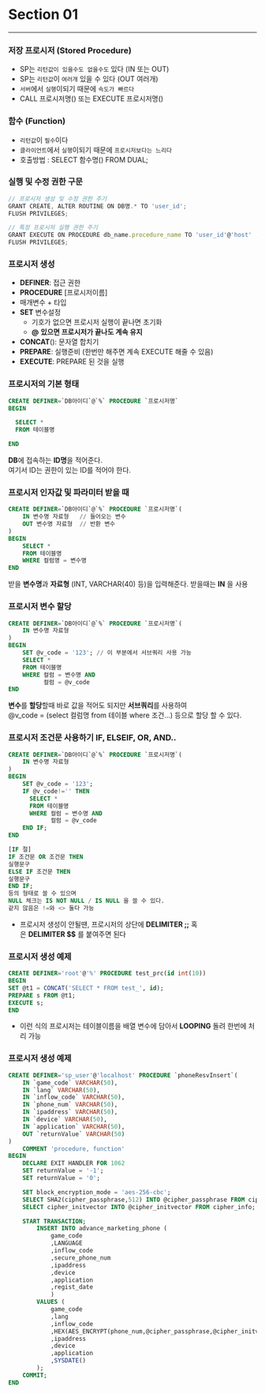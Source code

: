# Section 01

---

### 저장 프로시저 (Stored Procedure)

- SP는 `리턴값이 있을수도 없을수도` 있다 (IN 또는 OUT)
- SP는 `리턴값`이 `여러개` 있을 수 있다 (OUT 여러개)
- `서버`에서 `실행`이되기 때문에 `속도가 빠르다`
- CALL 프로시저명() 또는 EXECUTE 프로시저명()

### 함수 (Function)

- `리턴값`이 `필수`이다
- `클라이언트`에서 `실행`이되기 때문에 `프로시저보다는 느리다`
- 호출방법 : SELECT 함수명() FROM DUAL;

### 실행 및 수정 권한 구문

```jsx
// 프로시저 생성 및 수정 권한 주기
GRANT CREATE, ALTER ROUTINE ON DB명.* TO 'user_id';
FLUSH PRIVILEGES;
```

```jsx
// 특정 프로시저 실행 권한 주기
GRANT EXECUTE ON PROCEDURE db_name.procedure_name TO 'user_id'@'host' ;
FLUSH PRIVILEGES;
```

### 프로시저 생성

- **DEFINER**: 접근 권한
- **PROCEDURE** [프로시저이름]
- 매개변수 + 타입
- **SET** 변수설정
    - 기호가 없으면 프로시저 실행이 끝나면 초기화
    - **@** **있으면 프로시저가 끝나도 계속 유지**
- **CONCAT**(): 문자열 합치기
- **PREPARE**: 실행준비 (한번만 해주면 계속 EXECUTE 해줄 수 있음)
- **EXECUTE**: PREPARE 된 것을 실행

### 프로시저의 기본 형태

```sql
CREATE DEFINER=`DB아이디`@`%` PROCEDURE `프로시저명`
BEGIN

  SELECT * 
  FROM 테이블명

END
```

**DB**에 접속하는 **ID명**을 적어준다.  
여기서 ID는 권한이 있는 ID를 적어야 한다.

### 프로시저 인자값 및 파라미터 받을 때

```sql
CREATE DEFINER=`DB아이디`@`%` PROCEDURE `프로시저명`(
    IN 변수명 자료형   // 들어오는 변수
	OUT 변수명 자료형  // 반환 변수
)
BEGIN
    SELECT *
    FROM 테이블명
    WHERE 컬럼명 = 변수명
END
```

받을 **변수명**과 **자료형** (INT, VARCHAR(40) 등)을 입력해준다. 받을때는 **IN** 을 사용

### 프로시저 변수 할당

```sql
CREATE DEFINER=`DB아이디`@`%` PROCEDURE `프로시저명`(
    IN 변수명 자료형
)
BEGIN
    SET @v_code = '123'; // 이 부분에서 서브쿼리 사용 가능
    SELECT *
    FROM 테이블명
    WHERE 컬럼 = 변수명 AND
    	  컬럼 = @v_code
END
```

**변수**를 **할당**할때 바로 값을 적어도 되지만 **서브쿼리**를 사용하여  
@v_code = (select 컬럼명 from 테이블 where 조건...) 등으로 할당 할 수 있다.

### 프로시저 **조건문 사용하기 IF, ELSEIF, OR, AND..**

```sql
CREATE DEFINER=`DB아이디`@`%` PROCEDURE `프로시저명`(
    IN 변수명 자료형
)
BEGIN
    SET @v_code = '123';
    IF @v_code!='' THEN
      SELECT *
      FROM 테이블명
      WHERE 컬럼 = 변수명 AND
    	    컬럼 = @v_code
    END IF;
END

[IF 절]
IF 조건문 OR 조건문 THEN
실행문구
ELSE IF 조건문 THEN
실행문구
END IF;
등의 형태로 쓸 수 있으며
NULL 체크는 IS NOT NULL / IS NULL 을 쓸 수 있다.
같지 않음은 !=와 <> 둘다 가능
```

- 프로시저 생성이 안될땐, 프로시저의 상단에 **DELIMITER ;;** 혹은 **DELIMITER $$** 를 붙여주면 된다

### 프로시저 생성 예제

```sql
CREATE DEFINER='root'@'%' PROCEDURE test_prc(id int(10))
BEGIN
SET @t1 = CONCAT('SELECT * FROM test_', id);
PREPARE s FROM @t1;
EXECUTE s;
END
```

- 이런 식의 프로시저는 테이블이름을 배열 변수에 담아서 **LOOPING** 돌려 한번에 처리 가능

### 프로시저 생성 예제

```sql
CREATE DEFINER='sp_user'@'localhost' PROCEDURE `phoneResvInsert`(
	IN `game_code` VARCHAR(50),
	IN `lang` VARCHAR(50),
	IN `inflow_code` VARCHAR(50),
	IN `phone_num` VARCHAR(50),
	IN `ipaddress` VARCHAR(50),
	IN `device` VARCHAR(50),
	IN `application` VARCHAR(50),
	OUT `returnValue` VARCHAR(50)
)
    COMMENT 'procedure, function'
BEGIN
	DECLARE EXIT HANDLER FOR 1062
	SET returnValue = '-1';
	SET returnValue = '0';

	SET block_encryption_mode = 'aes-256-cbc';
	SELECT SHA2(cipher_passphrase,512) INTO @cipher_passphrase FROM cipher_info;
	SELECT cipher_initvector INTO @cipher_initvector FROM cipher_info;

	START TRANSACTION;
		INSERT INTO advance_marketing_phone (
            game_code
            ,LANGUAGE
            ,inflow_code
            ,secure_phone_num
            ,ipaddress
            ,device
            ,application
            ,regist_date
            ) 
        VALUES (
            game_code
            ,lang
            ,inflow_code
            ,HEX(AES_ENCRYPT(phone_num,@cipher_passphrase,@cipher_initvector))
            ,ipaddress
            ,device
            ,application
            ,SYSDATE()
		);
	COMMIT;
END
```